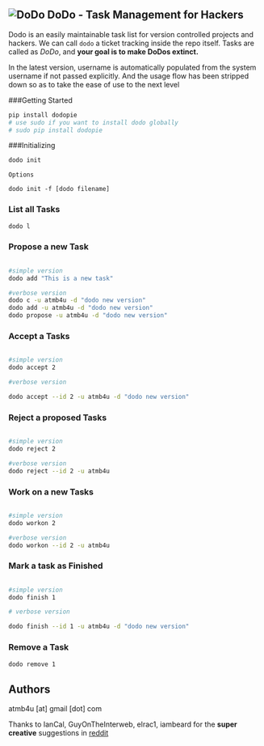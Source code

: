 ![DoDo](https://github.com/atmb4u/dodo/blob/master/logo.png?raw=true)
DoDo - Task Management for Hackers
----------------------------------

Dodo is an easily maintainable task list for version controlled projects and hackers. We can call `dodo`  a ticket tracking inside the repo itself.
Tasks are called as *DoDo*, and __your goal is to make DoDos extinct.__

In the latest version, username is automatically populated from the system username if not passed explicitly. And the usage flow has been stripped down so as to take the ease of use to the next level


###Getting Started

```python
pip install dodopie
# use sudo if you want to install dodo globally
# sudo pip install dodopie
```

###Initializing
```python
dodo init
```
    Options

    dodo init -f [dodo filename]

### List all Tasks
```python
dodo l
```

### Propose a new Task
```bash

#simple version
dodo add "This is a new task"

#verbose version
dodo c -u atmb4u -d "dodo new version"
dodo add -u atmb4u -d "dodo new version"
dodo propose -u atmb4u -d "dodo new version"
```

### Accept a Tasks
```bash

#simple version
dodo accept 2

#verbose version

dodo accept --id 2 -u atmb4u -d "dodo new version"
```

### Reject a proposed Tasks
```bash

#simple version
dodo reject 2

#verbose version
dodo reject --id 2 -u atmb4u
```

### Work on a new Tasks
```bash

#simple version
dodo workon 2

#verbose version
dodo workon --id 2 -u atmb4u
```

### Mark a task as Finished
```bash

#simple version
dodo finish 1

# verbose version

dodo finish --id 1 -u atmb4u -d "dodo new version"
```

### Remove a Task
```bash
dodo remove 1
```

## Authors
atmb4u [at] gmail [dot] com


Thanks to IanCal, GuyOnTheInterweb, elrac1, iambeard for the **super creative** suggestions in [reddit](http://www.reddit.com/r/coding/comments/2zgie7/dodo_task_management_for_developers/)
